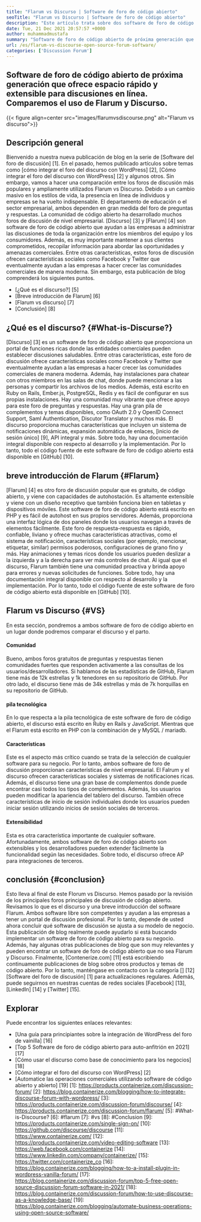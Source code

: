 ```yaml
---
title: "Flarum vs Discurso | Software de foro de código abierto" 
seoTitle: "Flarum vs Discurso | Software de foro de código abierto" 
description: "Este artículo trata sobre dos software de foro de código abierto líder Flarum vs discurso. Ambos software son autohospedados y ofrecen características modernas del foro para la discusión." 
date: Tue, 21 Dec 2021 20:57:57 +0000
author: muhammadmustafa
summary: "Software de foro de código abierto de próxima generación que ofrece rápido y amp; espacio extensible para discusiones en línea. Comparemos el uso de Flarum y Discurso." 
url: /es/flarum-vs-discourse-open-source-forum-software/
categories: ['Discussion Forum']
---
```


## Software de foro de código abierto de próxima generación que ofrece espacio rápido y extensible para discusiones en línea. Comparemos el uso de Flarum y Discurso.

{{< figure align=center src="images/flarumvsdiscourse.png" alt="Flarum vs discurso">}}


## Descripción general
Bienvenido a nuestra nueva publicación de blog en la serie de [Software del foro de discusión] [1]. En el pasado, hemos publicado artículos sobre temas como [cómo integrar el foro del discurso con WordPress] [2], [Cómo integrar el foro del discurso con WordPress] [2] y algunos otros. Sin embargo, vamos a hacer una comparación entre los foros de discusión más populares y ampliamente utilizados Flarum vs Discurso. Debido a un cambio masivo en los estilos de vida, la presencia en línea de individuos y empresas se ha vuelto indispensable. El departamento de educación o el sector empresarial, ambos dependen en gran medida del foro de preguntas y respuestas.
La comunidad de código abierto ha desarrollado muchos foros de discusión de nivel empresarial. [Discurso] [3] y [Flarum] [4] son ​​software de foro de código abierto que ayudan a las empresas a administrar las discusiones de toda la organización entre los miembros del equipo y los consumidores. Además, es muy importante mantener a sus clientes comprometidos, recopilar información para abordar las oportunidades y amenazas comerciales. Entre otras características, estos foros de discusión ofrecen características sociales como Facebook y Twitter que eventualmente ayudan a las empresas a hacer crecer las comunidades comerciales de manera moderna. Sin embargo, esta publicación de blog comprenderá los siguientes puntos.
  * [¿Qué es el discurso?] [5]
  * [Breve introducción de Flarum] [6]
  * [Flarum vs discurso] [7]
  * [Conclusión] [8]

## ¿Qué es el discurso? {#What-is-Discurse?}
[Discurso] [3] es un software de foro de código abierto que proporciona un portal de funciones ricas donde las entidades comerciales pueden establecer discusiones saludables. Entre otras características, este foro de discusión ofrece características sociales como Facebook y Twitter que eventualmente ayudan a las empresas a hacer crecer las comunidades comerciales de manera moderna. Además, hay instalaciones para chatear con otros miembros en las salas de chat, donde puede mencionar a las personas y compartir los archivos de los medios. Además, está escrito en Ruby on Rails, Ember.js, PostgreSQL, Redis y es fácil de configurar en sus propias instalaciones.
Hay una comunidad muy vibrante que ofrece apoyo para este foro de preguntas y respuestas. Hay una gran pila de complementos y temas disponibles, como OAuth 2.0 y OpenID Connect Support, Saml Authentication, Discutor Translator y muchos más. El discurso proporciona muchas características que incluyen un sistema de notificaciones dinámicas, expansión automática de enlaces, [inicio de sesión único] [9], API integral y más. Sobre todo, hay una documentación integral disponible con respecto al desarrollo y la implementación. Por lo tanto, todo el código fuente de este software de foro de código abierto está disponible en [GitHub] [10].

## breve introducción de Flarum {#Flarum}
[Flarum] [4] es otro foro de discusión popular que es gratuito, de código abierto, y viene con capacidades de autohostación. Es altamente extensible y viene con un diseño receptivo que también funciona bien en tabletas y dispositivos móviles. Este software de foro de código abierto está escrito en PHP y es fácil de autohost en sus propios servidores. Además, proporciona una interfaz lógica de dos paneles donde los usuarios navegan a través de elementos fácilmente.
Este foro de respuesta-respuesta es rápido, confiable, liviano y ofrece muchas características atractivas, como el sistema de notificación, características sociales (por ejemplo, mencionar, etiquetar, similar) permisos poderosos, configuraciones de grano fino y más. Hay animaciones y temas ricos donde los usuarios pueden deslizar a la izquierda y a la derecha para ver más controles de chat. Al igual que el discurso, Flarum también tiene una comunidad proactiva y brinda apoyo para errores y nuevas solicitudes de funciones. Sobre todo, hay una documentación integral disponible con respecto al desarrollo y la implementación. Por lo tanto, todo el código fuente de este software de foro de código abierto está disponible en [GitHub] [10].

## Flarum vs Discurso {#VS}
En esta sección, pondremos a ambos software de foro de código abierto en un lugar donde podremos comparar el discurso y el parto.

#### Comunidad
Bueno, ambos foros gratuitos de preguntas y respuestas tienen comunidades fuertes que responden activamente a las consultas de los usuarios/desarrolladores. Si hablamos de las estadísticas de GitHub, Flarum tiene más de 12k estrellas y 1k tenedores en su repositorio de GitHub. Por otro lado, el discurso tiene más de 34k estrellas y más de 7k horquillas en su repositorio de GitHub.

#### pila tecnológica
En lo que respecta a la pila tecnológica de este software de foro de código abierto, el discurso está escrito en Ruby en Rails y JavaScript. Mientras que el Flarum está escrito en PHP con la combinación de y MySQL / mariadb.

#### **Características**
Este es el aspecto más crítico cuando se trata de la selección de cualquier software para su negocio. Por lo tanto, ambos software de foro de discusión proporcionan características de nivel empresarial. El Falrum y el discurso ofrecen características sociales y sistemas de notificaciones ricas. Además, el discurso tiene una gran base de complementos donde puede encontrar casi todos los tipos de complementos. Además, los usuarios pueden modificar la apariencia del tablero del discurso. También ofrece características de inicio de sesión individuales donde los usuarios pueden iniciar sesión utilizando inicios de sesión sociales de terceros.

#### Extensibilidad
Esta es otra característica importante de cualquier software. Afortunadamente, ambos software de foro de código abierto son extensibles y los desarrolladores pueden extender fácilmente la funcionalidad según las necesidades. Sobre todo, el discurso ofrece AP para integraciones de terceros.

## conclusión {#conclusion}
Esto lleva al final de este Florum vs Discurso. Hemos pasado por la revisión de los principales foros principales de discusión de código abierto. Revisamos lo que es el discurso y una breve introducción del software Flarum. Ambos software libre son competentes y ayudan a las empresas a tener un portal de discusión profesional. Por lo tanto, depende de usted ahora concluir qué software de discusión se ajusta a su modelo de negocio. Esta publicación de blog realmente puede ayudarlo si está buscando implementar un software de foro de código abierto para su negocio. Además, hay algunas otras publicaciones de blog que son muy relevantes y pueden encontrar un software de foro de código abierto que no sea Flarum y Discurso.
Finalmente, [Contenerize.com] [11] está escribiendo continuamente publicaciones de blog sobre otros productos y temas de código abierto. Por lo tanto, manténgase en contacto con la categoría [] [12] [Software del foro de discusión] [1] para actualizaciones regulares. Además, puede seguirnos en nuestras cuentas de redes sociales [Facebook] [13], [LinkedIn] [14] y [Twitter] [15].

## Explorar
Puede encontrar los siguientes enlaces relevantes:
  * [Una guía para principiantes sobre la integración de WordPress del foro de vainilla] [16]
  * [Top 5 Software de foro de código abierto para auto-anfitrión en 2021] [17]
  * [Cómo usar el discurso como base de conocimiento para los negocios] [18]
  * [Cómo integrar el foro del discurso con WordPress] [2]
  * [Automatice las operaciones comerciales utilizando software de código abierto y abierto] [19]
[1]: https://products.containerize.com/discussion-forum/
[2]: https://blog.containerize.com/blogging/how-to-integrate-discourse-forum-with-wordpress/
[3]: https://products.containerize.com/discussion-forum/discourse/
[4]: https://products.containerize.com/discussion-forum/flarum/
[5]: #What-is-Discourse?
[6]: #flarum
[7]: #vs
[8]: #Conclusion
[9]: https://products.containerize.com/single-sign-on/
[10]: https://github.com/discourse/discourse
[11]: https://www.containerize.com/
[12]: https://products.containerize.com/video-editing-software
[13]: https://web.facebook.com/containerize
[14]: https://www.linkedin.com/company/containerize/
[15]: https://twitter.com/containerize_co
[16]: https://blog.containerize.com/blogging/how-to-a-install-plugin-in-wordpress-vanilla-forum/
[17]: https://blog.containerize.com/discussion-forum/top-5-free-open-source-discussion-forum-software-in-2021/
[18]: https://blog.containerize.com/discussion-forum/how-to-use-discourse-as-a-knowledge-base/
[19]: https://blog.containerize.com/blogging/automate-business-operations-using-open-source-software/
